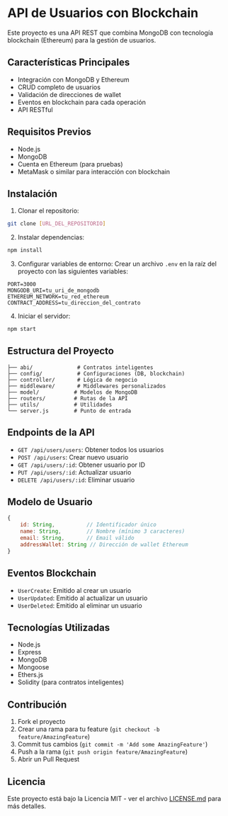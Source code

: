 # API de Usuarios con Blockchain

Este proyecto es una API REST que combina MongoDB con tecnología blockchain (Ethereum) para la gestión de usuarios.

## Características Principales

- Integración con MongoDB y Ethereum
- CRUD completo de usuarios
- Validación de direcciones de wallet
- Eventos en blockchain para cada operación
- API RESTful

## Requisitos Previos

- Node.js
- MongoDB
- Cuenta en Ethereum (para pruebas)
- MetaMask o similar para interacción con blockchain

## Instalación

1. Clonar el repositorio:
```bash
git clone [URL_DEL_REPOSITORIO]
```

2. Instalar dependencias:
```bash
npm install
```

3. Configurar variables de entorno:
Crear un archivo `.env` en la raíz del proyecto con las siguientes variables:
```
PORT=3000
MONGODB_URI=tu_uri_de_mongodb
ETHEREUM_NETWORK=tu_red_ethereum
CONTRACT_ADDRESS=tu_direccion_del_contrato
```

4. Iniciar el servidor:
```bash
npm start
```

## Estructura del Proyecto

```
├── abi/              # Contratos inteligentes
├── config/           # Configuraciones (DB, blockchain)
├── controller/       # Lógica de negocio
├── middleware/       # Middlewares personalizados
├── model/           # Modelos de MongoDB
├── routers/         # Rutas de la API
├── utils/           # Utilidades
└── server.js        # Punto de entrada
```

## Endpoints de la API

- `GET /api/users/users`: Obtener todos los usuarios
- `POST /api/users`: Crear nuevo usuario
- `GET /api/users/:id`: Obtener usuario por ID
- `PUT /api/users/:id`: Actualizar usuario
- `DELETE /api/users/:id`: Eliminar usuario

## Modelo de Usuario

```javascript
{
    id: String,          // Identificador único
    name: String,        // Nombre (mínimo 3 caracteres)
    email: String,       // Email válido
    addressWallet: String // Dirección de wallet Ethereum
}
```

## Eventos Blockchain

- `UserCreate`: Emitido al crear un usuario
- `UserUpdated`: Emitido al actualizar un usuario
- `UserDeleted`: Emitido al eliminar un usuario

## Tecnologías Utilizadas

- Node.js
- Express
- MongoDB
- Mongoose
- Ethers.js
- Solidity (para contratos inteligentes)

## Contribución

1. Fork el proyecto
2. Crear una rama para tu feature (`git checkout -b feature/AmazingFeature`)
3. Commit tus cambios (`git commit -m 'Add some AmazingFeature'`)
4. Push a la rama (`git push origin feature/AmazingFeature`)
5. Abrir un Pull Request

## Licencia

Este proyecto está bajo la Licencia MIT - ver el archivo [LICENSE.md](LICENSE.md) para más detalles. 